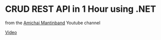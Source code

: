 # CRUD REST API in 1 Hour using .NET

from the [Amichai Mantinband](https://www.youtube.com/@amantinband) Youtube channel

[Video](https://youtu.be/vftu-pqdUzQ)